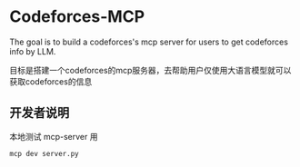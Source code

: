 # Codeforces-MCP

The goal is to build a codeforces's mcp server for users to get codeforces info by LLM.

目标是搭建一个codeforces的mcp服务器，去帮助用户仅使用大语言模型就可以获取codeforces的信息

## 开发者说明

本地测试 mcp-server 用 

```bash
mcp dev server.py
```